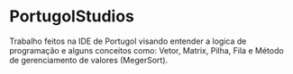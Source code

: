 # PortugolStudios
Trabalho feitos na IDE de Portugol visando entender a logica de programação e alguns conceitos como: Vetor, Matrix, Pilha, Fila e Método de gerenciamento de valores (MegerSort).
